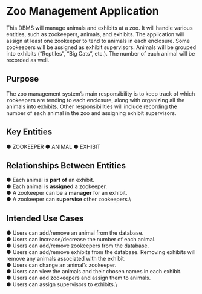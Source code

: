 # Zoo Management Application
This DBMS will manage animals and exhibits at a zoo. It will handle various entities, such as zookeepers, animals, and exhibits. The application will assign at least one zookeeper to tend to animals in each enclosure. Some zookeepers will be assigned as exhibit supervisors. Animals will be grouped into exhibits (“Reptiles”, “Big Cats”, etc.). The number of each animal will be recorded as well. 
## Purpose
The zoo management system’s main responsibility is to keep track of which zookeepers are tending to each enclosure, along with organizing all the animals into exhibits. Other responsibilities will include recording the number of each animal in the zoo and assigning exhibit supervisors.
## Key Entities
●	ZOOKEEPER
●	ANIMAL
●	EXHIBIT
## Relationships Between Entities
●	Each animal is **part of** an exhibit.\
●	Each animal is **assigned** a zookeeper.\
●	A zookeeper can be a **manager** for an exhibit.\
●	A zookeeper can **supervise** other zookeepers.\
## Intended Use Cases
●	Users can add/remove an animal from the database. \
●	Users can increase/decrease the number of each animal.\
●	Users can add/remove zookeepers from the database.\
●	Users can add/remove exhibits from the database. Removing exhibits will remove any animals associated with the exhibit.\
●	Users can change an animal’s zookeeper.\
●	Users can view the animals and their chosen names in each exhibit.\
●	Users can add zookeepers and assign them to animals.\
●	Users can assign supervisors to exhibits.\

